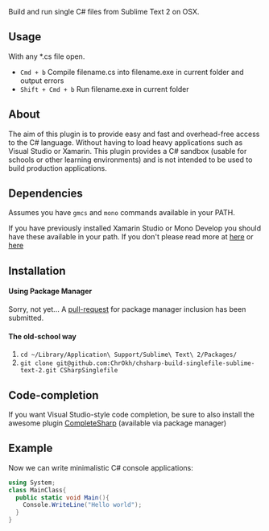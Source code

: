 Build and run single C# files from Sublime Text 2 on OSX.

Usage
------
With any *.cs file open.
- `Cmd + b` Compile filename.cs into filename.exe in current folder and output errors
- `Shift + Cmd + b` Run filename.exe in current folder

About
-----
The aim of this plugin is to provide easy and fast and overhead-free access to the C# language. Without having to load heavy applications such as Visual Studio or Xamarin. This plugin provides a C# sandbox (usable for schools or other learning environments) and is not intended to be used to build production applications.

Dependencies
------------
Assumes you have `gmcs` and `mono` commands available in your PATH.

If you have previously installed Xamarin Studio or Mono Develop you should have these available in your path. If you don't please read more at [here](http://www.mono-project.com/) or [here](http://monodevelop.com/)

Installation
------------

#### Using Package Manager
Sorry, not yet...
A [pull-request](https://github.com/wbond/package_control_channel/pull/1259) for package manager inclusion has been submitted.

#### The old-school way
1. `cd ~/Library/Application\ Support/Sublime\ Text\ 2/Packages/`
2. `git clone git@github.com:ChrOkh/chsharp-build-singlefile-sublime-text-2.git CSharpSinglefile`

Code-completion
---------------
If you want Visual Studio-style code completion, be sure to also install the awesome plugin [CompleteSharp](https://github.com/quarnster/CompleteSharp) (available via package manager) 

Example
-------
Now we can write minimalistic C# console applications:
```C#
using System;
class MainClass{
  public static void Main(){
    Console.WriteLine("Hello world");
  }
}
```